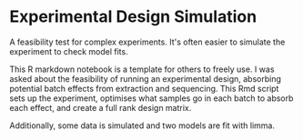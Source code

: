 # Experimental Design Simulation
A feasibility test for complex experiments. It's often easier to simulate the experiment to check model fits.

This R markdown notebook is a template for others to freely use. I was asked about the feasibility of running an experimental design, absorbing potential batch effects from extraction and sequencing. This Rmd script sets up the experiment, optimises what samples go in each batch to absorb each effect, and create a full rank design matrix. 

Additionally, some data is simulated and two models are fit with limma. 
